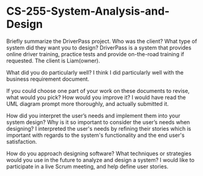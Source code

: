 # CS-255-System-Analysis-and-Design

Briefly summarize the DriverPass project. Who was the client? What type of system did they want you to design?
DriverPass is a system that provides online driver training, practice tests and provide on-the-road training if requested. The client is Liam(owner).

What did you do particularly well?
I think I did particularly well with the business requirement document.

If you could choose one part of your work on these documents to revise, what would you pick? How would you improve it?
I would have read the UML diagram prompt more thoroughly, and actually submitted it.

How did you interpret the user’s needs and implement them into your system design? Why is it so important to consider the user’s needs when designing?
I interpreted the user's needs by refining their stories which is important with regards to the system's functionality and the end user's satisfaction. 

How do you approach designing software? What techniques or strategies would you use in the future to analyze and design a system?
I would like to participate in a live Scrum meeting, and help define user stories.
